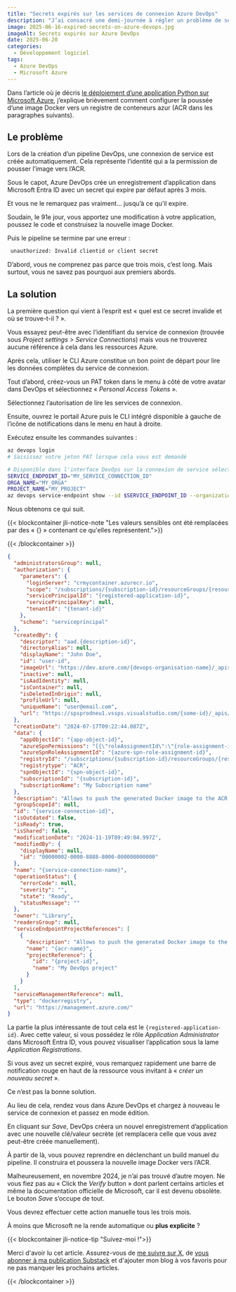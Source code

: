 ```yaml
---
title: "Secrets expirés sur les services de connexion Azure DevOps"
description: "J’ai consacré une demi-journée à régler un problème de secret expiré dans une application enregistrée automatiquement sur Azure DevOps. Voici comment j’ai procédé et ce que j’ai appris."
image: 2025-06-16-expired-secrets-on-azure-devops.jpg
imageAlt: Secrets expirés sur Azure DevOps
date: 2025-06-20
categories:
  - Développement logiciel
tags:
  - Azure DevOps
  - Microsoft Azure
---
```


Dans l’article où je décris [le déploiement d’une application Python sur Microsoft Azure](../../2024-08/deployer-une-api-rest-python-sur-microsoft-azure/index.md), j’explique brièvement comment configurer la poussée d’une image Docker vers un registre de conteneurs azur (ACR dans les paragraphes suivants).

## Le problème

Lors de la création d’un pipeline DevOps, une connexion de service est créée automatiquement. Cela représente l’identité qui a la permission de pousser l’image vers l’ACR.

Sous le capot, Azure DevOps crée un enregistrement d’application dans Microsoft Entra ID avec un secret qui expire par défaut après 3 mois.

Et vous ne le remarquez pas vraiment… jusqu’à ce qu’il expire.

Soudain, le 91e jour, vous apportez une modification à votre application, poussez le code et construisez la nouvelle image Docker.

Puis le pipeline se termine par une erreur :

```bash
 unauthorized: Invalid clientid or client secret
```

D’abord, vous ne comprenez pas parce que trois mois, c’est long. Mais surtout, vous ne savez pas pourquoi aux premiers abords.

## La solution

La première question qui vient à l’esprit est « quel est ce secret invalide et où se trouve-t-il ? ».

Vous essayez peut-être avec l’identifiant du service de connexion (trouvée sous _Project settings > Service Connections_) mais vous ne trouverez aucune référence à cela dans les ressources Azure.

Après cela, utiliser le CLI Azure constitue un bon point de départ pour lire les données complètes du service de connexion.

Tout d’abord, créez-vous un PAT token dans le menu à côté de votre avatar dans DevOps et sélectionnez « *Personal Access Tokens* ».

Sélectionnez l’autorisation de lire les services de connexion.

Ensuite, ouvrez le portail Azure puis le CLI intégré disponible à gauche de l’icône de notifications dans le menu en haut à droite.

Exécutez ensuite les commandes suivantes :

```bash
az devops login
# Saisissez votre jeton PAT lorsque cela vous est demandé

# Disponible dans l'interface DevOps sur la connexion de service sélectionnée
SERVICE_ENDPOINT_ID="MY_SERVICE_CONNECTION_ID"
ORGA_NAME="MY_ORGA"
PROJECT_NAME="MY_PROJECT"
az devops service-endpoint show --id $SERVICE_ENDPOINT_ID --organization https://dev.azure.com/$ORGA_NAME --project $PROJECT_NAME
```

Nous obtenons ce qui suit.

{{< blockcontainer jli-notice-note "Les valeurs sensibles ont été remplacées par des « {} » contenant ce qu'elles représentent.">}}

{{< /blockcontainer >}}

```json
{
  "administratorsGroup": null,
  "authorization": {
    "parameters": {
      "loginServer": "crmycontainer.azurecr.io",
      "scope": "/subscriptions/{subscription-id}/resourceGroups/{resource-group-name}/providers/Microsoft.ContainerRegistry/registries/{repository-name}",
      "servicePrincipalId": "{registered-application-id}",
      "servicePrincipalKey": null,
      "tenantId": "{tenant-id}"
    },
    "scheme": "serviceprincipal"
  },
  "createdBy": {
    "descriptor": "aad.{description-id}",
    "directoryAlias": null,
    "displayName": "John Doe",
    "id": "user-id",
    "imageUrl": "https://dev.azure.com/{devops-organisation-name}/_apis/GraphProfile/MemberAvatars/aad.{description-id}",
    "inactive": null,
    "isAadIdentity": null,
    "isContainer": null,
    "isDeletedInOrigin": null,
    "profileUrl": null,
    "uniqueName": "user@email.com",
    "url": "https://spsprodneu1.vssps.visualstudio.com/{some-id}/_apis/Identities/{id}"
  },
  "creationDate": "2024-07-17T09:22:44.087Z",
  "data": {
    "appObjectId": "{app-object-id}",
    "azureSpnPermissions": "[{\"roleAssignmentId\":\"{role-assignment-id}\",\"resourceProvider\":\"Microsoft.RoleAssignment\",\"provisioned\":true}]",
    "azureSpnRoleAssignmentId": "{azure-spn-role-assignment-id}",
    "registryId": "/subscriptions/{subscription-id}/resourceGroups/{resource-group-name}/providers/Microsoft.ContainerRegistry/registries/{repository-name}",
    "registrytype": "ACR",
    "spnObjectId": "{spn-object-id}",
    "subscriptionId": "{subscription-id}",
    "subscriptionName": "My Subscription name"
  },
  "description": "Allows to push the generated Docker image to the ACR.",
  "groupScopeId": null,
  "id": "{service-connection-id}",
  "isOutdated": false,
  "isReady": true,
  "isShared": false,
  "modificationDate": "2024-11-19T09:49:04.997Z",
  "modifiedBy": {
    "displayName": null,
    "id": "00000002-0000-8888-8000-000000000000"
  },
  "name": "{service-connection-name}",
  "operationStatus": {
    "errorCode": null,
    "severity": "",
    "state": "Ready",
    "statusMessage": ""
  },
  "owner": "Library",
  "readersGroup": null,
  "serviceEndpointProjectReferences": [
    {
      "description": "Allows to push the generated Docker image to the ACR.",
      "name": "{acr-name}",
      "projectReference": {
        "id": "{project-id}",
        "name": "My DevOps project"
      }
    }
  ],
  "serviceManagementReference": null,
  "type": "dockerregistry",
  "url": "https://management.azure.com/"
}
```

La partie la plus intéressante de tout cela est le `{registered-application-id}`. Avec cette valeur, si vous possédez le rôle _Application Administrator_ dans Microsoft Entra ID, vous pouvez visualiser l’application sous la lame _Application Registrations_.

Si vous avez un secret expiré, vous remarquez rapidement une barre de notification rouge en haut de la ressource vous invitant à « *créer un nouveau secret* ».

Ce n’est pas la bonne solution.

Au lieu de cela, rendez vous dans Azure DevOps et chargez à nouveau le service de connexion et passez en mode édition.

En cliquant sur _Save_, DevOps créera un nouvel enregistrement d’application avec une nouvelle clé/valeur secrète (et remplacera celle que vous avez peut-être créée manuellement).

À partir de là, vous pouvez reprendre en déclenchant un build manuel du pipeline. Il construira et poussera la nouvelle image Docker vers l’ACR.

Malheureusement, en novembre 2024, je n’ai pas trouvé d’autre moyen. Ne vous fiez pas au « Click the _Verify_ button » dont parlent certains articles et même la documentation officielle de Microsoft, car il est devenu obsolète. Le bouton _Save_ s’occupe de tout.

Vous devrez effectuer cette action manuelle tous les trois mois.

À moins que Microsoft ne la rende automatique ou **plus explicite** ?

{{< blockcontainer jli-notice-tip "Suivez-moi !">}}

Merci d'avoir lu cet article. Assurez-vous de [me suivre sur X](https://x.com/LitzlerJeremie), de [vous abonner à ma publication Substack](https://iamjeremie.substack.com/) et d'ajouter mon blog à vos favoris pour ne pas manquer les prochains articles.

{{< /blockcontainer >}}
